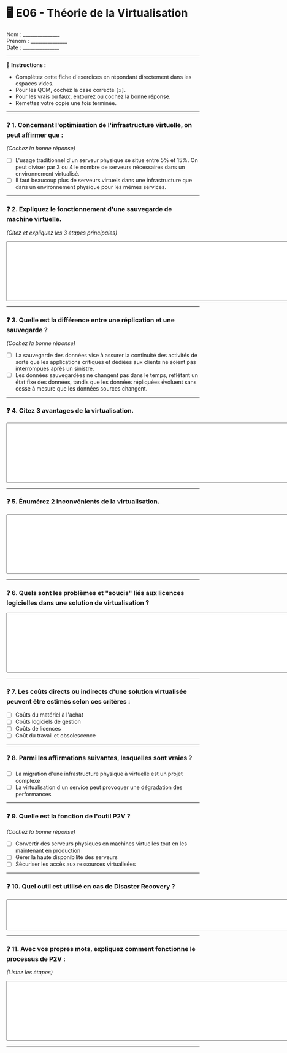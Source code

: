 # 🖥️ E06 - Théorie de la Virtualisation

Nom : _______________  
Prénom : _______________   
Date : _______________

---

**📌 Instructions :**
- Complétez cette fiche d'exercices en répondant directement dans les espaces vides.
- Pour les QCM, cochez la case correcte `[x]`.
- Pour les vrais ou faux, entourez ou cochez la bonne réponse.
- Remettez votre copie une fois terminée.

---



### ❓ 1. Concernant l'optimisation de l'infrastructure virtuelle, on peut affirmer que :
_(Cochez la bonne réponse)_
- [ ] L'usage traditionnel d'un serveur physique se situe entre 5% et 15%. On peut diviser par 3 ou 4 le nombre de serveurs nécessaires dans un environnement virtualisé.
- [ ] Il faut beaucoup plus de serveurs virtuels dans une infrastructure que dans un environnement physique pour les mêmes services.

---

### ❓ 2. Expliquez le fonctionnement d'une sauvegarde de machine virtuelle.
_(Citez et expliquez les 3 étapes principales)_

<textarea rows="10" cols="100"></textarea>

---

### ❓ 3. Quelle est la différence entre une réplication et une sauvegarde ?
_(Cochez la bonne réponse)_
- [ ] La sauvegarde des données vise à assurer la continuité des activités de sorte que les applications critiques et dédiées aux clients ne soient pas interrompues après un sinistre.
- [ ] Les données sauvegardées ne changent pas dans le temps, reflétant un état fixe des données, tandis que les données répliquées évoluent sans cesse à mesure que les données sources changent.

---

### ❓ 4. Citez 3 avantages de la virtualisation.

<textarea rows="10" cols="100"></textarea>

---

### ❓ 5. Énumérez 2 inconvénients de la virtualisation.

<textarea rows="10" cols="100"></textarea>

---

### ❓ 6. Quels sont les problèmes et "soucis" liés aux licences logicielles dans une solution de virtualisation ?

<textarea rows="10" cols="100"></textarea>

---

### ❓ 7. Les coûts directs ou indirects d'une solution virtualisée peuvent être estimés selon ces critères :  
- [ ] Coûts du matériel à l'achat  
- [ ] Coûts logiciels de gestion  
- [ ] Coûts de licences  
- [ ] Coût du travail et obsolescence  

---

### ❓ 8. Parmi les affirmations suivantes, lesquelles sont vraies ?
- [ ] La migration d'une infrastructure physique à virtuelle est un projet complexe  
- [ ] La virtualisation d'un service peut provoquer une dégradation des performances  

---

### ❓ 9. Quelle est la fonction de l'outil P2V ?
_(Cochez la bonne réponse)_
- [ ] Convertir des serveurs physiques en machines virtuelles tout en les maintenant en production  
- [ ] Gérer la haute disponibilité des serveurs  
- [ ] Sécuriser les accès aux ressources virtualisées  

---

### ❓ 10. Quel outil est utilisé en cas de Disaster Recovery ?

<textarea rows="5" cols="100"></textarea>

---

### ❓ 11. Avec vos propres mots, expliquez comment fonctionne le processus de P2V :
_(Listez les étapes)_

<textarea rows="10" cols="100"></textarea>

---

